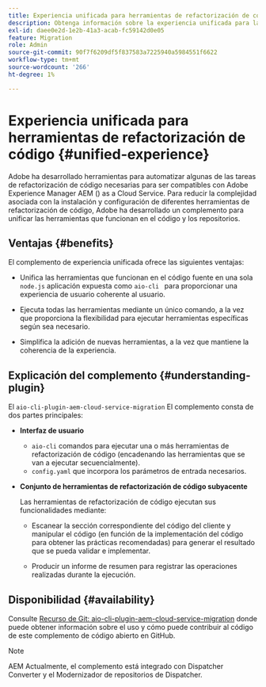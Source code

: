 ```yaml
---
title: Experiencia unificada para herramientas de refactorización de código
description: Obtenga información sobre la experiencia unificada para las herramientas de refactorización de código.
exl-id: daee0e2d-1e2b-41a3-acab-fc59142d0e05
feature: Migration
role: Admin
source-git-commit: 90f7f6209df5f837583a7225940a5984551f6622
workflow-type: tm+mt
source-wordcount: '266'
ht-degree: 1%

---
```


# Experiencia unificada para herramientas de refactorización de código {#unified-experience}

Adobe ha desarrollado herramientas para automatizar algunas de las tareas de refactorización de código necesarias para ser compatibles con Adobe Experience Manager AEM () as a Cloud Service. Para reducir la complejidad asociada con la instalación y configuración de diferentes herramientas de refactorización de código, Adobe ha desarrollado un complemento para unificar las herramientas que funcionan en el código y los repositorios.

## Ventajas {#benefits}

El complemento de experiencia unificada ofrece las siguientes ventajas:

* Unifica las herramientas que funcionan en el código fuente en una sola `node.js` aplicación expuesta como `aio-cli ` para proporcionar una experiencia de usuario coherente al usuario.

* Ejecuta todas las herramientas mediante un único comando, a la vez que proporciona la flexibilidad para ejecutar herramientas específicas según sea necesario.

* Simplifica la adición de nuevas herramientas, a la vez que mantiene la coherencia de la experiencia.

## Explicación del complemento {#understanding-plugin}

El `aio-cli-plugin-aem-cloud-service-migration` El complemento consta de dos partes principales:

* **Interfaz de usuario**

   * `aio-cli` comandos para ejecutar una o más herramientas de refactorización de código (encadenando las herramientas que se van a ejecutar secuencialmente).
   * `config.yaml` que incorpora los parámetros de entrada necesarios.

* **Conjunto de herramientas de refactorización de código subyacente**

  Las herramientas de refactorización de código ejecutan sus funcionalidades mediante:

   * Escanear la sección correspondiente del código del cliente y manipular el código (en función de la implementación del código para obtener las prácticas recomendadas) para generar el resultado que se pueda validar e implementar.

   * Producir un informe de resumen para registrar las operaciones realizadas durante la ejecución.

## Disponibilidad {#availability}

Consulte [Recurso de Git: aio-cli-plugin-aem-cloud-service-migration](https://github.com/adobe/aio-cli-plugin-aem-cloud-service-migration) donde puede obtener información sobre el uso y cómo puede contribuir al código de este complemento de código abierto en GitHub.

>[!NOTE]
>AEM Actualmente, el complemento está integrado con Dispatcher Converter y el Modernizador de repositorios de Dispatcher.
